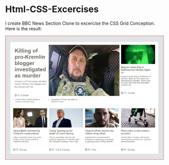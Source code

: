 # Html-CSS-Excercises
I create BBC News Section Clone to excercise the CSS Grid Conception. Here is the result:

<center><img src="https://github.com/kadoubleU/Html-CSS-Excercises/blob/main/04.bbcNews-gridClone/result.JPG" alt="BBC News Section Clone" title="BBC News Section Clone"></center>
